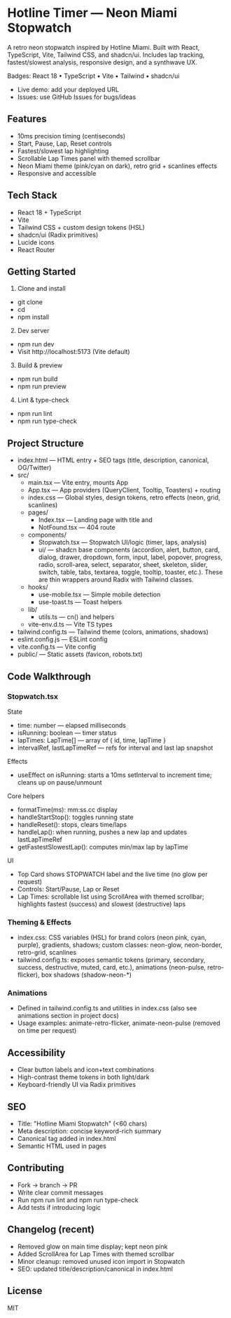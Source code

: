 # Hotline Timer — Neon Miami Stopwatch

A retro neon stopwatch inspired by Hotline Miami. Built with React, TypeScript, Vite, Tailwind CSS, and shadcn/ui. Includes lap tracking, fastest/slowest analysis, responsive design, and a synthwave UX.

Badges: React 18 • TypeScript • Vite • Tailwind • shadcn/ui

- Live demo: add your deployed URL
- Issues: use GitHub Issues for bugs/ideas

## Features
- 10ms precision timing (centiseconds)
- Start, Pause, Lap, Reset controls
- Fastest/slowest lap highlighting
- Scrollable Lap Times panel with themed scrollbar
- Neon Miami theme (pink/cyan on dark), retro grid + scanlines effects
- Responsive and accessible

## Tech Stack
- React 18 + TypeScript
- Vite
- Tailwind CSS + custom design tokens (HSL)
- shadcn/ui (Radix primitives)
- Lucide icons
- React Router

## Getting Started
1) Clone and install
- git clone <your-repo-url>
- cd <repo>
- npm install

2) Dev server
- npm run dev
- Visit http://localhost:5173 (Vite default)

3) Build & preview
- npm run build
- npm run preview

4) Lint & type-check
- npm run lint
- npm run type-check

## Project Structure
- index.html — HTML entry + SEO tags (title, description, canonical, OG/Twitter)
- src/
  - main.tsx — Vite entry, mounts App
  - App.tsx — App providers (QueryClient, Tooltip, Toasters) + routing
  - index.css — Global styles, design tokens, retro effects (neon, grid, scanlines)
  - pages/
    - Index.tsx — Landing page with title and <Stopwatch />
    - NotFound.tsx — 404 route
  - components/
    - Stopwatch.tsx — Stopwatch UI/logic (timer, laps, analysis)
    - ui/ — shadcn base components (accordion, alert, button, card, dialog, drawer, dropdown, form, input, label, popover, progress, radio, scroll-area, select, separator, sheet, skeleton, slider, switch, table, tabs, textarea, toggle, tooltip, toaster, etc.). These are thin wrappers around Radix with Tailwind classes.
  - hooks/
    - use-mobile.tsx — Simple mobile detection
    - use-toast.ts — Toast helpers
  - lib/
    - utils.ts — cn() and helpers
  - vite-env.d.ts — Vite TS types
- tailwind.config.ts — Tailwind theme (colors, animations, shadows)
- eslint.config.js — ESLint config
- vite.config.ts — Vite config
- public/ — Static assets (favicon, robots.txt)

## Code Walkthrough
### Stopwatch.tsx
State
- time: number — elapsed milliseconds
- isRunning: boolean — timer status
- lapTimes: LapTime[] — array of { id, time, lapTime }
- intervalRef, lastLapTimeRef — refs for interval and last lap snapshot

Effects
- useEffect on isRunning: starts a 10ms setInterval to increment time; cleans up on pause/unmount

Core helpers
- formatTime(ms): mm:ss.cc display
- handleStartStop(): toggles running state
- handleReset(): stops, clears time/laps
- handleLap(): when running, pushes a new lap and updates lastLapTimeRef
- getFastestSlowestLap(): computes min/max lap by lapTime

UI
- Top Card shows STOPWATCH label and the live time (no glow per request)
- Controls: Start/Pause, Lap or Reset
- Lap Times: scrollable list using ScrollArea with themed scrollbar; highlights fastest (success) and slowest (destructive) laps

### Theming & Effects
- index.css: CSS variables (HSL) for brand colors (neon pink, cyan, purple), gradients, shadows; custom classes: neon-glow, neon-border, retro-grid, scanlines
- tailwind.config.ts: exposes semantic tokens (primary, secondary, success, destructive, muted, card, etc.), animations (neon-pulse, retro-flicker), box shadows (shadow-neon-*)

### Animations
- Defined in tailwind.config.ts and utilities in index.css (also see animations section in project docs)
- Usage examples: animate-retro-flicker, animate-neon-pulse (removed on time per request)

## Accessibility
- Clear button labels and icon+text combinations
- High-contrast theme tokens in both light/dark
- Keyboard-friendly UI via Radix primitives

## SEO
- Title: "Hotline Miami Stopwatch" (<60 chars)
- Meta description: concise keyword-rich summary
- Canonical tag added in index.html
- Semantic HTML used in pages

## Contributing
- Fork → branch → PR
- Write clear commit messages
- Run npm run lint and npm run type-check
- Add tests if introducing logic

## Changelog (recent)
- Removed glow on main time display; kept neon pink
- Added ScrollArea for Lap Times with themed scrollbar
- Minor cleanup: removed unused icon import in Stopwatch
- SEO: updated title/description/canonical in index.html

## License
MIT
